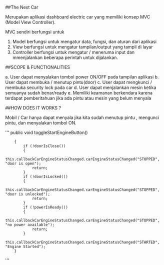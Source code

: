 ﻿##The Next Car

Merupakan aplikasi dashboard electric car yang memiliki konsep MVC (Model View Controller).

MVC sendiri berfungsi untuk

1. Model berfungsi untuk mengatur data, fungsi, dan aturan dari aplikasi
2. View berfungsi untuk mengatur tampilan/output yang tampil di layar
3. Controller berfungsi untuk mengatur / meneruma input dan mmenjalankan beberapa perintah untuk dijalankan.


##SCOPE & FUNCTIONALITIES

a. User dapat menyalakan tombol power ON/OFF pada tampilan aplikasi
b. User dapat membuka / menutup pintu(door)
c. User dapat mengkunci / membuka security lock pada car
d. User dapat menjalankan mesin ketika semuanya sudah benar/ready
e. Memiliki keamanan berkendara karena terdapat pemberitahuan jika ada pintu atau mesin yang belum menyala

##HOW DOES IT WORKS ?

Mobil / Car hanya dapat menyala jika kita sudah menutup pintu , mengunci pintu, dan menyalakan tombol ON.

'''
 public void toggleStartEngineButton()

        {
            if (!doorIsClose())
            {
                this.callbackCarEngineStatusChanged.carEngineStatusChanged("STOPPED", "door is open");
                return;
            }
            if (!doorIsLocked())
            {
                this.callbackCarEngineStatusChanged.carEngineStatusChanged("STOPPED", "door is unlocked");
                return;
            }
            if (!powerIsReady())
            {
                this.callbackCarEngineStatusChanged.carEngineStatusChanged("STOPPED", "no power available");
                return;
            }
            this.callbackCarEngineStatusChanged.carEngineStatusChanged("STARTED", "Engine Started");
        }
'''